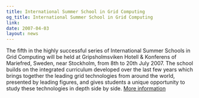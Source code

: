```yaml
---
title: International Summer School in Grid Computing
og_title: International Summer School in Grid Computing
link: 
date: 2007-04-03
layout: news
---
```


The fifth in the highly successful series of International Summer Schools in Grid Computing will be held at Gripsholmsviken Hotell & Konferens of Mariefred, Sweden, near Stockholm, from 8th to 20th July 2007. The school builds on the integrated curriculum developed over the last few years which brings together the leading grid technologies from around the world, presented by leading figures, and gives students a unique opportunity to study these technologies in depth side by side. <a href="http://www.iceage-eu.org/issgc07/index.cfm" data-proofer-ignore>More information</a>  
